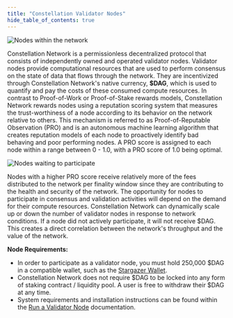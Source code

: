 ```yaml
---
title: "Constellation Validator Nodes"
hide_table_of_contents: true
---
```


<head>
  <title>Constellation Validator Nodes</title>
  <meta
    name="description"
    content=""
  />
</head>

![Nodes within the network](/img/coreconcepts/nodes.png)

Constellation Network is a permissionless decentralized protocol that consists of independently owned 
and operated validator nodes. Validator nodes provide computational resources that are used
to perform consensus on the state of data that flows through the network. They are incentivized through
Constellation Network's native currency, **$DAG**, which is used to quantify and pay the costs of these 
consumed compute resources. In contrast to Proof-of-Work or Proof-of-Stake rewards models, Constellation
Network rewards nodes using a reputation scoring system that measures the trust-worthiness 
of a node according to its behavior on the network relative to others. This mechanism is referred to as
Proof-of-Reputable Observation (PRO) and is an autonomous machine learning algorithm that creates
reputation models of each node to proactively identify bad behaving and poor performing nodes. A PRO score
is assigned to each node within a range between 0 - 1.0, with a PRO score of 1.0 being optimal. 

![Nodes waiting to participate](/img/coreconcepts/nodeswaiting.png)

Nodes with a higher PRO score receive relatively more of the fees distributed to the network per finality window since 
they are contributing to the health and security of the network. The opportunity for nodes to participate in
consensus and validation activities will depend on the demand for their compute resources. Constellation Network
can dynamically scale up or down the number of validator nodes in response to network conditions. If a node did
not actively participate, it will not receive $DAG. This creates a direct correlation between the network's 
throughput and the value of the network. 

**Node Requirements:**
- In order to participate as a validator node, you must hold 250,000 $DAG in a compatible wallet, such as the [Stargazer Wallet](https://documents-hub.netlify.app/stargazer).
- Constellation Network does not require $DAG to be locked into any form of staking contract / liquidity pool. A user is free to withdraw their $DAG at any time.
- System requirements and installation instructions can be found within the [Run a Validator Node](https://documents-hub.netlify.app/nodes) documentation.
